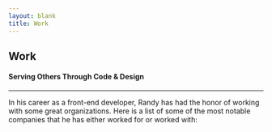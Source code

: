 ```yaml
---
layout: blank
title: Work
---
```

<div class="row_md row_trim_bottom">
	<div class="container_md">
		<div class="text_center">
			<h2 class="text_charcoal">Work</h2>
			<h4 class="page_subtitle">Serving Others Through Code & Design</h4>
			<hr class="divider_blue">
		</div>
	</div>
</div>
<div class="row_xs">
	<div class="container_lg">
		In his career as a front-end developer, Randy has had the honor of working with some great organizations. Here is a list of some of the most notable companies that he has either worked for or worked with:
	</div>
</div>
<div class="row_xs">
	<div class="container_xl">
		<div class="column_fifth">
			<div class="column_fifth_block">
				<img class="img_full img_fifth" src="{{site.url}}/assets/ibm_logo.png" alt="">
			</div>
			<div class="column_fifth_block">
				<img class="img_full img_fifth" src="{{site.url}}/assets/bch_logo.png" alt="">
			</div>
			<div class="column_fifth_block">
				<img class="img_full img_fifth" src="{{site.url}}/assets/cd_logo.png" alt="">
			</div>
			<div class="column_fifth_block">
				<img class="img_full img_fifth" src="{{site.url}}/assets/moody_logo.png" alt="">
			</div>
		</div>
		<div class="column_fifth">
			<div class="column_fifth_block">
				<img class="img_full img_fifth" src="{{site.url}}/assets/fsfb_logo.png" alt="">
			</div>
			<div class="column_fifth_block">
				<img class="img_full img_fifth" src="{{site.url}}/assets/ctoh_logo.png" alt="">
			</div>
			<div class="column_fifth_block">
				<img class="img_full img_fifth" src="{{site.url}}/assets/vf_logo.png" alt="">
			</div>
			<div class="column_fifth_block">
				<img class="img_full img_fifth" src="{{site.url}}/assets/npf_logo.png" alt="">
			</div>
		</div>
	</div>
</div>